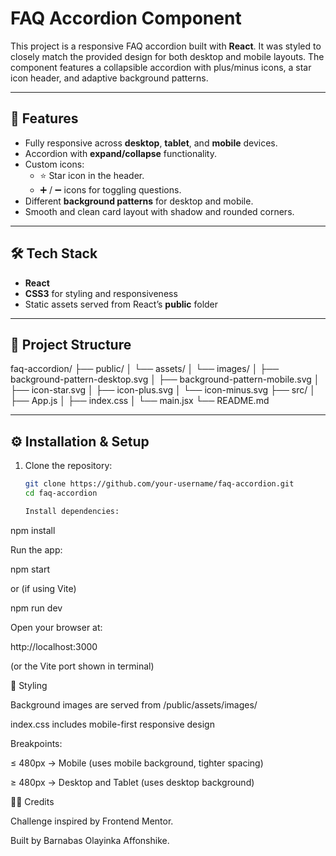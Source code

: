 # FAQ Accordion Component

This project is a responsive FAQ accordion built with **React**. It was styled to closely match the provided design for both desktop and mobile layouts. The component features a collapsible accordion with plus/minus icons, a star icon header, and adaptive background patterns.

---

## 🚀 Features
- Fully responsive across **desktop**, **tablet**, and **mobile** devices.
- Accordion with **expand/collapse** functionality.
- Custom icons:
  - ⭐ Star icon in the header.
  - ➕ / ➖ icons for toggling questions.
- Different **background patterns** for desktop and mobile.
- Smooth and clean card layout with shadow and rounded corners.

---

## 🛠️ Tech Stack
- **React**
- **CSS3** for styling and responsiveness
- Static assets served from React’s **public** folder

---

## 📂 Project Structure

faq-accordion/
├── public/
│ └── assets/
│ └── images/
│ ├── background-pattern-desktop.svg
│ ├── background-pattern-mobile.svg
│ ├── icon-star.svg
│ ├── icon-plus.svg
│ └── icon-minus.svg
├── src/
│ ├── App.js
│ ├── index.css
│ └── main.jsx
└── README.md


---

## ⚙️ Installation & Setup

1. Clone the repository:
   ```bash
   git clone https://github.com/your-username/faq-accordion.git
   cd faq-accordion

   Install dependencies:

npm install


Run the app:

npm start


or (if using Vite)

npm run dev


Open your browser at:

http://localhost:3000


(or the Vite port shown in terminal)

🎨 Styling

Background images are served from /public/assets/images/

index.css includes mobile-first responsive design

Breakpoints:

≤ 480px → Mobile (uses mobile background, tighter spacing)

≥ 480px → Desktop and Tablet (uses desktop background)

🧑‍💻 Credits

Challenge inspired by Frontend Mentor.

Built by Barnabas Olayinka Affonshike.
